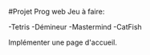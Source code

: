 #Projet Prog web
Jeu à faire:

-Tetris
-Démineur
-Mastermind
-CatFish

Implémenter une page d'accueil.
